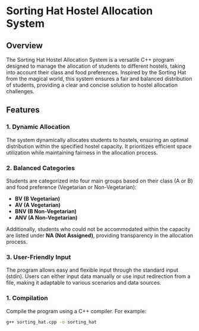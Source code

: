 # Sorting Hat Hostel Allocation System

## Overview

The Sorting Hat Hostel Allocation System is a versatile C++ program designed to manage the allocation of students to different hostels, taking into account their class and food preferences. Inspired by the Sorting Hat from the magical world, this system ensures a fair and balanced distribution of students, providing a clear and concise solution to hostel allocation challenges.

## Features

### 1. Dynamic Allocation

The system dynamically allocates students to hostels, ensuring an optimal distribution within the specified hostel capacity. It prioritizes efficient space utilization while maintaining fairness in the allocation process.

### 2. Balanced Categories

Students are categorized into four main groups based on their class (A or B) and food preference (Vegetarian or Non-Vegetarian):

- **BV (B Vegetarian)**
- **AV (A Vegetarian)**
- **BNV (B Non-Vegetarian)**
- **ANV (A Non-Vegetarian)**

Additionally, students who could not be accommodated within the capacity are listed under **NA (Not Assigned)**, providing transparency in the allocation process.

### 3. User-Friendly Input

The program allows easy and flexible input through the standard input (stdin). Users can either input data manually or use input redirection from a file, making it adaptable to various scenarios and data sources.

### 1. Compilation

Compile the program using a C++ compiler. For example:

```bash
g++ sorting_hat.cpp -o sorting_hat
